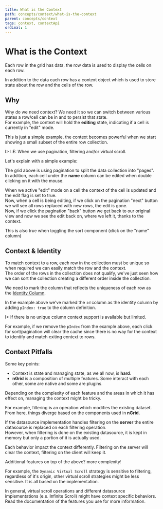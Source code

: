 ```yaml
---
title: What is the Context
path: concepts/context/what-is-the-context
parent: concepts/context
tags: context, contextApi
ordinal: 1
---
```

# What is the Context

Each row in the grid has data, the row data is used to display the cells on each row.

In addition to the data each row has a context object which is used to store state about the row and the cells of the row.

## Why

Why do we need context? We need it so we can switch between various states a row/cell can be in and to persist that state.  
For example, the context will hold the **editing** state, indicating if a cell is currently in "edit" mode.

This is just a simple example, the context becomes powerful when we start showing a small subset of the entire row collection.  

I> I.E: When we use pagination, filtering and/or virtual scroll.

Let's explain with a simple example:

<div pbl-example-view="pbl-context-example-example"></div>

The grid above is using pagination to split the data collection into "pages".  
In addition, each cell under the **name** column can be edited when double clicking on it with the mouse.

When we active "edit" mode on a cell the context of the cell is updated and the edit flag is set to true.  
Now, when a cell is being editing, if we click on the pagination "next" button we will see all rows replaced with new rows, the edit is gone.  
Now, if we click the pagination "back" button we get back to our original view and now we see the edit back on, where we left it, thanks to the context.

This is also true when toggling the sort component (click on the "name" column)

## Context & Identity

To match context to a row, each row in the collection must be unique so when required we can easily match the row and the context.  
The order of the rows in the collection does not qualify, we've just seen how we can sort the collection creating a different order inside the collection.

We need to mark the column that reflects the uniqueness of each row as the [Identity Column](../../columns/identity).  

In the example above we've marked the `id` column as the identity column by adding `pIndex: true` to the column definition.

I> If there is no unique column context support is available but limited.

For example, if we remove the `pIndex` from the example above, each click for sort/pagination will clear the cache since
there is no way for the context to identify and match exiting context to rows.

## Context Pitfalls

Some key points:

- Context is state and managing state, as we all now, is **hard**.
- **nGrid** is a composition of multiple features. Some interact with each other, some are native and some are plugins.

Depending on the complexity of each feature and the areas in which it has effect on, managing the context might be tricky.  

For example, filtering is an operation which modifies the existing dataset.  
From here, things diverge based on the components used in **nGrid**.

If the datasource implementation handles filtering on the **server** the entire datasource is replaced on each filtering operation.  
However, when filtering is done on the existing datasource, it is kept in memory but only a portion of it is actually used.

Each behavior impact the context differently. Filtering on the server will clear the context, filtering on the client will keep it.

Additional features on top of the above? more complexity!

For example, the `Dynamic Virtual Scroll` strategy is sensitive to filtering, regardless of it's origin, other virtual scroll strategies might be less sensitive.
It is all based on the implementation.

In general, virtual scroll operations and different datasource implementations (e.e. Infinite Scroll) might have context specific behaviors.  
Read the documentation of the features you use for more information.

